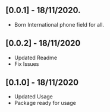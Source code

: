 ## [0.0.1] - 18/11/2020.

* Born International phone field for all.

## [0.0.2] - 18/11/2020

* Updated Readme 
* Fix Issues

## [0.1.0] - 18/11/2020
* Updated Usage
* Package ready for usage